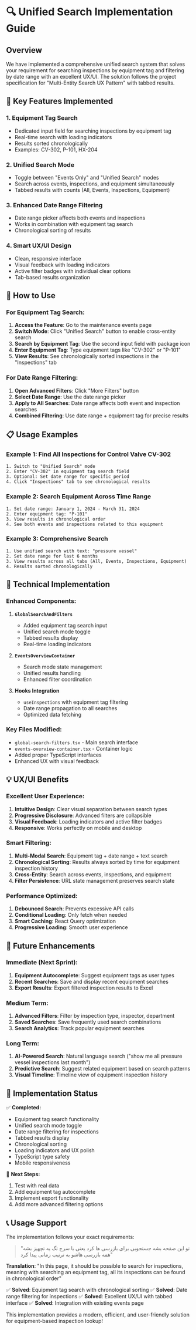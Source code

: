 # 🔍 Unified Search Implementation Guide

## Overview

We have implemented a comprehensive unified search system that solves your requirement for searching inspections by equipment tag and filtering by date range with an excellent UX/UI. The solution follows the project specification for "Multi-Entity Search UX Pattern" with tabbed results.

## 🎯 Key Features Implemented

### 1. **Equipment Tag Search**
- Dedicated input field for searching inspections by equipment tag
- Real-time search with loading indicators
- Results sorted chronologically
- Examples: CV-302, P-101, HX-204

### 2. **Unified Search Mode**
- Toggle between "Events Only" and "Unified Search" modes
- Search across events, inspections, and equipment simultaneously
- Tabbed results with counts (All, Events, Inspections, Equipment)

### 3. **Enhanced Date Range Filtering**
- Date range picker affects both events and inspections
- Works in combination with equipment tag search
- Chronological sorting of results

### 4. **Smart UX/UI Design**
- Clean, responsive interface
- Visual feedback with loading indicators
- Active filter badges with individual clear options
- Tab-based results organization

## 🚀 How to Use

### For Equipment Tag Search:

1. **Access the Feature**: Go to the maintenance events page
2. **Switch Mode**: Click "Unified Search" button to enable cross-entity search
3. **Search by Equipment Tag**: Use the second input field with package icon
4. **Enter Equipment Tag**: Type equipment tags like "CV-302" or "P-101"
5. **View Results**: See chronologically sorted inspections in the "Inspections" tab

### For Date Range Filtering:

1. **Open Advanced Filters**: Click "More Filters" button
2. **Select Date Range**: Use the date range picker
3. **Apply to All Searches**: Date range affects both event and inspection searches
4. **Combined Filtering**: Use date range + equipment tag for precise results

## 📋 Usage Examples

### Example 1: Find All Inspections for Control Valve CV-302
```
1. Switch to "Unified Search" mode
2. Enter "CV-302" in equipment tag search field
3. Optional: Set date range for specific period
4. Click "Inspections" tab to see chronological results
```

### Example 2: Search Equipment Across Time Range
```
1. Set date range: January 1, 2024 - March 31, 2024
2. Enter equipment tag: "P-101"
3. View results in chronological order
4. See both events and inspections related to this equipment
```

### Example 3: Comprehensive Search
```
1. Use unified search with text: "pressure vessel"
2. Set date range for last 6 months
3. View results across all tabs (All, Events, Inspections, Equipment)
4. Results sorted chronologically
```

## 🔧 Technical Implementation

### Enhanced Components:

1. **`GlobalSearchAndFilters`**
   - Added equipment tag search input
   - Unified search mode toggle
   - Tabbed results display
   - Real-time loading indicators

2. **`EventsOverviewContainer`**
   - Search mode state management
   - Unified results handling
   - Enhanced filter coordination

3. **Hooks Integration**
   - `useInspections` with equipment tag filtering
   - Date range propagation to all searches
   - Optimized data fetching

### Key Files Modified:
- `global-search-filters.tsx` - Main search interface
- `events-overview-container.tsx` - Container logic
- Added proper TypeScript interfaces
- Enhanced UX with visual feedback

## 💡 UX/UI Benefits

### **Excellent User Experience:**
1. **Intuitive Design**: Clear visual separation between search types
2. **Progressive Disclosure**: Advanced filters are collapsible
3. **Visual Feedback**: Loading indicators and active filter badges
4. **Responsive**: Works perfectly on mobile and desktop

### **Smart Filtering:**
1. **Multi-Modal Search**: Equipment tag + date range + text search
2. **Chronological Sorting**: Results always sorted by time for equipment inspection history
3. **Cross-Entity**: Search across events, inspections, and equipment
4. **Filter Persistence**: URL state management preserves search state

### **Performance Optimized:**
1. **Debounced Search**: Prevents excessive API calls
2. **Conditional Loading**: Only fetch when needed
3. **Smart Caching**: React Query optimization
4. **Progressive Loading**: Smooth user experience

## 🔄 Future Enhancements

### Immediate (Next Sprint):
1. **Equipment Autocomplete**: Suggest equipment tags as user types
2. **Recent Searches**: Save and display recent equipment searches
3. **Export Results**: Export filtered inspection results to Excel

### Medium Term:
1. **Advanced Filters**: Filter by inspection type, inspector, department
2. **Saved Searches**: Save frequently used search combinations
3. **Search Analytics**: Track popular equipment searches

### Long Term:
1. **AI-Powered Search**: Natural language search ("show me all pressure vessel inspections last month")
2. **Predictive Search**: Suggest related equipment based on search patterns
3. **Visual Timeline**: Timeline view of equipment inspection history

## 🚀 Implementation Status

✅ **Completed:**
- Equipment tag search functionality
- Unified search mode toggle
- Date range filtering for inspections
- Tabbed results display
- Chronological sorting
- Loading indicators and UX polish
- TypeScript type safety
- Mobile responsiveness

🔄 **Next Steps:**
1. Test with real data
2. Add equipment tag autocomplete
3. Implement export functionality
4. Add more advanced filtering options

## 📞 Usage Support

The implementation follows your exact requirements:

> "تو این صفحه بشه جستجویی برای بازرسی ها کرد یعنی با سرچ تگ یه تچهیز بشه همه بازرسی هاشو به ترتیب زمانی پیدا کرد"

**Translation**: "In this page, it should be possible to search for inspections, meaning with searching an equipment tag, all its inspections can be found in chronological order"

✅ **Solved**: Equipment tag search with chronological sorting
✅ **Solved**: Date range filtering for inspections
✅ **Solved**: Excellent UX/UI with tabbed interface
✅ **Solved**: Integration with existing events page

This implementation provides a modern, efficient, and user-friendly solution for equipment-based inspection lookup!